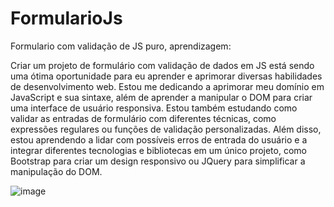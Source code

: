 # FormularioJs
Formulario com validação de JS puro, aprendizagem:

Criar um projeto de formulário com validação de dados em JS está sendo uma ótima oportunidade para eu aprender e aprimorar diversas habilidades de desenvolvimento web. Estou me dedicando a aprimorar meu domínio em JavaScript e sua sintaxe, além de aprender a manipular o DOM para criar uma interface de usuário responsiva. Estou também estudando como validar as entradas de formulário com diferentes técnicas, como expressões regulares ou funções de validação personalizadas. Além disso, estou aprendendo a lidar com possíveis erros de entrada do usuário e a integrar diferentes tecnologias e bibliotecas em um único projeto, como Bootstrap para criar um design responsivo ou JQuery para simplificar a manipulação do DOM.

![image](https://user-images.githubusercontent.com/69492841/226114080-533694ce-2d75-4887-a1bb-7070797455a1.png)

